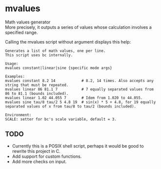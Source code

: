 # mvalues
Math values generator  
More precisely, it outputs a series of values whose calculation involves a specified range.

Calling the mvalues script without argument displays this help:
```
Generates a list of math values, one per line.
This script uses bc internally.

Usage:
mvalues constant|linear|sine {specific mode args}

Examples:
mvalues constant 8.2 14            # 8.2, 14 times. Also accepts any string that must be repeated.
mvalues linear 86 81.1 7           # 7 equally separated values from 86 to 81.1 (bounds included).
mvalues linear 1.02 44.055 7       # Idem from 1.020 to 44.055.
mvalues sine tau/8 tau/2 5 4.8 19  # sin(x) * 5 + 4.8, for 19 equally separated values of x from tau/8 to tau/2 (bounds included).

Environment:
SCALE: setter for bc's scale variable, default = 3.
```

## TODO
- Currently this is a POSIX shell script, perhaps it would be good to rewrite this project in C.
- Add support for custom functions.
- Add more checks on input.
